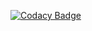 [![Codacy Badge](https://app.codacy.com/project/badge/Grade/1245dada8b4f40a680ff56d96e2430f9)](https://www.codacy.com/gh/Gabighz/learning-stuff/dashboard?utm_source=github.com&amp;utm_medium=referral&amp;utm_content=Gabighz/learning-stuff&amp;utm_campaign=Badge_Grade)

